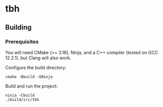 # tbh

## Building

### Prerequisites
You will need CMake (>= 3.16), Ninja, and a C++ compiler (tested on GCC 12.2.1), but Clang will also work.

Configure the build directory:
```
cmake -Bbuild -GNinja
```

Build and run the project:
```
ninja -Cbuild
./build/src/tbh
```
